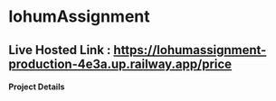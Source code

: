 # lohumAssignment
## Live Hosted Link : https://lohumassignment-production-4e3a.up.railway.app/price

#### Project Details
